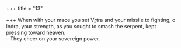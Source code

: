 +++
title = "13"

+++
When with your mace you set Vr̥tra and your missile to fighting, o Indra, your strength, as you sought to smash the serpent, kept  
pressing toward heaven.  
– They cheer on your sovereign power.  